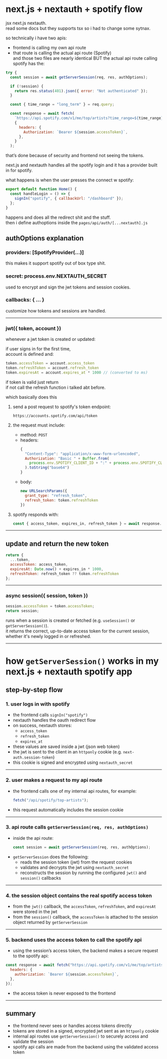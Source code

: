 # next.js + nextauth + spotify flow

jsx next.js nextauth.  
read some docs but they supports tsx so i had to change some sytnax.

so technically i have two apis:  
- frontend is calling my own api route  
- that route is calling the actual api route (Spotify)  
and those two files are nearly identical BUT the actual api route calling spotify has the:

```js
try {
  const session = await getServerSession(req, res, authOptions);

  if (!session) {
    return res.status(401).json({ error: "Not authenticated" });
  }

  const { time_range = "long_term" } = req.query;

  const response = await fetch(
    `https://api.spotify.com/v1/me/top/artists?time_range=${time_range}&limit=50`,
    {
      headers: {
        Authorization: `Bearer ${session.accessToken}`,
      },
    }
  );
```

that’s done because of security and frontend not seeing the tokens.

next.js and nextauth handles all the spotify login and it has a provider built in for spotify.

what happens is when the user presses the connect w spotify:

```js
export default function Home() {
  const handleLogin = () => {
    signIn("spotify", { callbackUrl: "/dashboard" });
  };
}
```

happens and does all the redirect shit and the stuff.  
then i define authoptions inside the `pages/api/auth/[...nextauth].js`  

## authOptions explanation

### providers: [SpotifyProvider(...)]

this makes it support spotify out of box type shit.

### secret: process.env.NEXTAUTH_SECRET

used to encrypt and sign the jwt tokens and session cookies.

### callbacks: { ... }

customize how tokens and sessions are handled.

---

### jwt({ token, account })

whenever a jwt token is created or updated:

if user signs in for the first time,  
account is defined and:

```js
token.accessToken = account.access_token  
token.refreshToken = account.refresh_token  
token.expiresAt = account.expires_at * 1000 // (converted to ms)
```

if token is valid just return  
if not call the refresh function i talked abt before.

which basically does this 

1. send a post request to spotify's token endpoint:
   ```
   https://accounts.spotify.com/api/token
   ```

2. the request must include:
   - method: `POST`
   - headers:
     ```js
     {
       "Content-Type": "application/x-www-form-urlencoded",
       Authorization: "Basic " + Buffer.from(
         process.env.SPOTIFY_CLIENT_ID + ":" + process.env.SPOTIFY_CLIENT_SECRET
       ).toString("base64")
     }
     ```
   - body:
     ```js
     new URLSearchParams({
       grant_type: "refresh_token",
       refresh_token: token.refreshToken
     })
     ```

3. spotify responds with:
   ```js
   const { access_token, expires_in, refresh_token } = await response.json();
   ```

---

## update and return the new token

```js
return {
  ...token,
  accessToken: access_token,
  expiresAt: Date.now() + expires_in * 1000,
  refreshToken: refresh_token ?? token.refreshToken
};
```


---

### async session({ session, token })

```js
session.accessToken = token.accessToken;
return session;
```

runs when a session is created or fetched (e.g. `useSession()` or `getServerSession()`).  
it returns the correct, up-to-date access token for the current session, whether it's newly logged in or refreshed.

---

# how `getServerSession()` works in my next.js + nextauth spotify app

## step-by-step flow

### 1. user logs in with spotify
- the frontend calls `signIn("spotify")`
- nextauth handles the oauth redirect flow
- on success, nextauth stores:
  - `access_token`
  - `refresh_token`
  - `expires_at`
- these values are saved inside a jwt (json web token)
- the jwt is sent to the client in an `httponly` cookie (e.g. `next-auth.session-token`)
- this cookie is signed and encrypted using `nextauth_secret`

---

### 2. user makes a request to my api route
- the frontend calls one of my internal api routes, for example:
  ```js
  fetch("/api/spotify/top-artists");
  ```
- this request automatically includes the session cookie

---

### 3. api route calls `getServerSession(req, res, authOptions)`
- inside the api route:
  ```js
  const session = await getServerSession(req, res, authOptions);
  ```
- `getServerSession` does the following:
  - reads the session token (jwt) from the request cookies
  - validates and decrypts the jwt using `nextauth_secret`
  - reconstructs the session by running the configured `jwt()` and `session()` callbacks

---

### 4. the session object contains the real spotify access token
- from the `jwt()` callback, the `accessToken`, `refreshToken`, and `expiresAt` were stored in the jwt
- from the `session()` callback, the `accessToken` is attached to the session object returned by `getServerSession`

---

### 5. backend uses the access token to call the spotify api
- using the session’s access token, the backend makes a secure request to the spotify api:

```js
const response = await fetch("https://api.spotify.com/v1/me/top/artists", {
  headers: {
    authorization: `Bearer ${session.accessToken}`,
  },
});
```

- the access token is never exposed to the frontend

---

## summary

- the frontend never sees or handles access tokens directly  
- tokens are stored in a signed, encrypted jwt sent as an `httponly` cookie  
- internal api routes use `getServerSession()` to securely access and validate the session  
- spotify api calls are made from the backend using the validated access token
